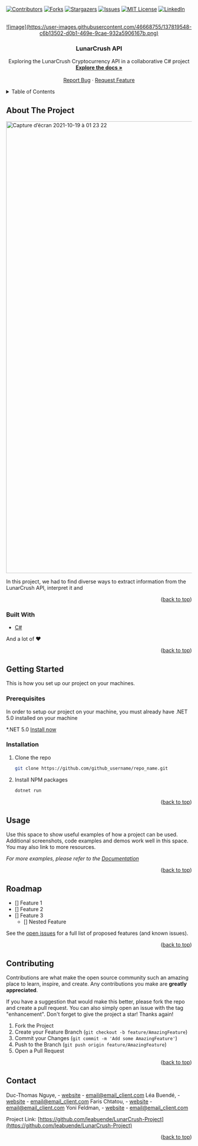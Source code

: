 <div id="top"></div>
<!--
*** Thanks for checking out the Best-README-Template. If you have a suggestion
*** that would make this better, please fork the repo and create a pull request
*** or simply open an issue with the tag "enhancement".
*** Don't forget to give the project a star!
*** Thanks again! Now go create something AMAZING! :D
-->



<!-- PROJECT SHIELDS -->
<!--
*** I'm using markdown "reference style" links for readability.
*** Reference links are enclosed in brackets [ ] instead of parentheses ( ).
*** See the bottom of this document for the declaration of the reference variables
*** for contributors-url, forks-url, etc. This is an optional, concise syntax you may use.
*** https://www.markdownguide.org/basic-syntax/#reference-style-links
-->
[![Contributors][contributors-shield]][contributors-url]
[![Forks][forks-shield]][forks-url]
[![Stargazers][stars-shield]][stars-url]
[![Issues][issues-shield]][issues-url]
[![MIT License][license-shield]][license-url]
[![LinkedIn][linkedin-shield]][linkedin-url]



<!-- PROJECT LOGO -->
<br />
<div align="center">
  <a href="https://github.com/leabuende/LunarCrush-Project">
    ![image](https://user-images.githubusercontent.com/46668755/137819548-c6b13502-d0b1-469e-9cae-932a5906167b.png)
  </a>

<h3 align="center">LunarCrush API</h3>

  <p align="center">
    Exploring the LunarCrush Cryptocurrency API in a collaborative C# project 
    <br />
    <a href="https://github.com/leabuende/LunarCrush-Project"><strong>Explore the docs »</strong></a>
    <br />
    <br />
    <a href="https://github.com/leabuende/LunarCrush-Project/issues">Report Bug</a>
    ·
    <a href="https://github.com/leabuende/LunarCrush-Project/issues">Request Feature</a>
  </p>
</div>



<!-- TABLE OF CONTENTS -->
<details>
  <summary>Table of Contents</summary>
  <ol>
    <li>
      <a href="#about-the-project">About The Project</a>
      <ul>
        <li><a href="#built-with">Built With</a></li>
      </ul>
    </li>
    <li>
      <a href="#getting-started">Getting Started</a>
      <ul>
        <li><a href="#prerequisites">Prerequisites</a></li>
        <li><a href="#installation">Installation</a></li>
      </ul>
    </li>
    <li><a href="#usage">Usage</a></li>
    <li><a href="#roadmap">Roadmap</a></li>
    <li><a href="#contributing">Contributing</a></li>
    <li><a href="#contact">Contact</a></li>
  </ol>
</details>




<!-- ABOUT THE PROJECT -->
## About The Project

<img width="1222" alt="Capture d’écran 2021-10-19 à 01 23 22" src="https://user-images.githubusercontent.com/46668755/137819464-8f59b9b5-986d-4ae6-a896-be5171eeeca1.png">

In this project, we had to find diverse ways to extract information from the LunarCrush API, interpret it and 

<p align="right">(<a href="#top">back to top</a>)</p>



### Built With


* [C#](https://docs.microsoft.com/fr-fr/dotnet/csharp/)

And a lot of ❤️

<p align="right">(<a href="#top">back to top</a>)</p>



<!-- GETTING STARTED -->
## Getting Started

This is how you set up our project on your machines.

### Prerequisites

In order to setup our project on your machine, you must already have .NET 5.0 installed on your machine
 
*.NET 5.0
[Install now](https://dotnet.microsoft.com/download)


### Installation

1. Clone the repo
   ```sh
   git clone https://github.com/github_username/repo_name.git
   ```
2. Install NPM packages
   ```sh
   dotnet run
   ```

<p align="right">(<a href="#top">back to top</a>)</p>



<!-- USAGE EXAMPLES -->
## Usage

Use this space to show useful examples of how a project can be used. Additional screenshots, code examples and demos work well in this space. You may also link to more resources.

_For more examples, please refer to the [Documentation](https://example.com)_

<p align="right">(<a href="#top">back to top</a>)</p>



<!-- ROADMAP -->
## Roadmap

- [] Feature 1
- [] Feature 2
- [] Feature 3
    - [] Nested Feature

See the [open issues](https://github.com/github_username/repo_name/issues) for a full list of proposed features (and known issues).

<p align="right">(<a href="#top">back to top</a>)</p>



<!-- CONTRIBUTING -->
## Contributing

Contributions are what make the open source community such an amazing place to learn, inspire, and create. Any contributions you make are **greatly appreciated**.

If you have a suggestion that would make this better, please fork the repo and create a pull request. You can also simply open an issue with the tag "enhancement".
Don't forget to give the project a star! Thanks again!

1. Fork the Project
2. Create your Feature Branch (`git checkout -b feature/AmazingFeature`)
3. Commit your Changes (`git commit -m 'Add some AmazingFeature'`)
4. Push to the Branch (`git push origin feature/AmazingFeature`)
5. Open a Pull Request

<p align="right">(<a href="#top">back to top</a>)</p>


<!-- CONTACT -->
## Contact

Duc-Thomas Nguye, - [website](https://twitter.com/twitter_handle) - email@email_client.com
Léa Buendé, - [website](https://twitter.com/twitter_handle) - email@email_client.com
Faris Chtatou, - [website](https://twitter.com/twitter_handle) - email@email_client.com
Yoni Feldman, - [website](https://twitter.com/twitter_handle) - email@email_client.com


Project Link: [https://github.com/leabuende/LunarCrush-Project](https://github.com/leabuende/LunarCrush-Project)

<p align="right">(<a href="#top">back to top</a>)</p>





<!-- MARKDOWN LINKS & IMAGES -->
<!-- https://www.markdownguide.org/basic-syntax/#reference-style-links -->
[contributors-shield]: https://img.shields.io/github/contributors/github_username/repo_name.svg?style=for-the-badge
[contributors-url]: https://github.com/github_username/repo_name/graphs/contributors
[forks-shield]: https://img.shields.io/github/forks/github_username/repo_name.svg?style=for-the-badge
[forks-url]: https://github.com/github_username/repo_name/network/members
[stars-shield]: https://img.shields.io/github/stars/github_username/repo_name.svg?style=for-the-badge
[stars-url]: https://github.com/github_username/repo_name/stargazers
[issues-shield]: https://img.shields.io/github/issues/github_username/repo_name.svg?style=for-the-badge
[issues-url]: https://github.com/github_username/repo_name/issues
[license-shield]: https://img.shields.io/github/license/github_username/repo_name.svg?style=for-the-badge
[license-url]: https://github.com/github_username/repo_name/blob/master/LICENSE.txt
[linkedin-shield]: https://img.shields.io/badge/-LinkedIn-black.svg?style=for-the-badge&logo=linkedin&colorB=555
[linkedin-url]: https://linkedin.com/in/linkedin_username
[product-screenshot]: images/screenshot.png
